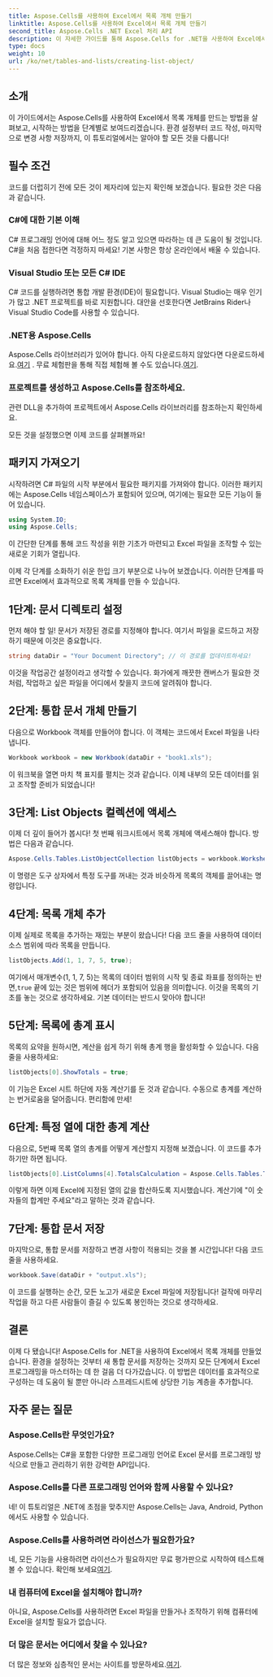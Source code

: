 ```yaml
---
title: Aspose.Cells를 사용하여 Excel에서 목록 개체 만들기
linktitle: Aspose.Cells를 사용하여 Excel에서 목록 개체 만들기
second_title: Aspose.Cells .NET Excel 처리 API
description: 이 자세한 가이드를 통해 Aspose.Cells for .NET을 사용하여 Excel에서 목록 객체를 만듭니다. 쉬운 데이터 관리 및 계산을 마스터합니다.
type: docs
weight: 10
url: /ko/net/tables-and-lists/creating-list-object/
---
```

## 소개

이 가이드에서는 Aspose.Cells를 사용하여 Excel에서 목록 개체를 만드는 방법을 살펴보고, 시작하는 방법을 단계별로 보여드리겠습니다. 환경 설정부터 코드 작성, 마지막으로 변경 사항 저장까지, 이 튜토리얼에서는 알아야 할 모든 것을 다룹니다!

## 필수 조건

코드를 더럽히기 전에 모든 것이 제자리에 있는지 확인해 보겠습니다. 필요한 것은 다음과 같습니다.

### C#에 대한 기본 이해
C# 프로그래밍 언어에 대해 어느 정도 알고 있으면 따라하는 데 큰 도움이 될 것입니다. C#을 처음 접한다면 걱정하지 마세요! 기본 사항은 항상 온라인에서 배울 수 있습니다.

### Visual Studio 또는 모든 C# IDE
C# 코드를 실행하려면 통합 개발 환경(IDE)이 필요합니다. Visual Studio는 매우 인기가 많고 .NET 프로젝트를 바로 지원합니다. 대안을 선호한다면 JetBrains Rider나 Visual Studio Code를 사용할 수 있습니다.

### .NET용 Aspose.Cells
 Aspose.Cells 라이브러리가 있어야 합니다. 아직 다운로드하지 않았다면 다운로드하세요.[여기](https://releases.aspose.com/cells/net/) . 무료 체험판을 통해 직접 체험해 볼 수도 있습니다.[여기](https://releases.aspose.com/).

### 프로젝트를 생성하고 Aspose.Cells를 참조하세요.
관련 DLL을 추가하여 프로젝트에서 Aspose.Cells 라이브러리를 참조하는지 확인하세요.

모든 것을 설정했으면 이제 코드를 살펴볼까요!

## 패키지 가져오기

시작하려면 C# 파일의 시작 부분에서 필요한 패키지를 가져와야 합니다. 이러한 패키지에는 Aspose.Cells 네임스페이스가 포함되어 있으며, 여기에는 필요한 모든 기능이 들어 있습니다.

```csharp
using System.IO;
using Aspose.Cells;
```

이 간단한 단계를 통해 코드 작성을 위한 기초가 마련되고 Excel 파일을 조작할 수 있는 새로운 기회가 열립니다.

이제 각 단계를 소화하기 쉬운 한입 크기 부분으로 나누어 보겠습니다. 이러한 단계를 따르면 Excel에서 효과적으로 목록 개체를 만들 수 있습니다.

## 1단계: 문서 디렉토리 설정

먼저 해야 할 일! 문서가 저장된 경로를 지정해야 합니다. 여기서 파일을 로드하고 저장하기 때문에 이것은 중요합니다. 

```csharp
string dataDir = "Your Document Directory"; // 이 경로를 업데이트하세요!
```

이것을 작업공간 설정이라고 생각할 수 있습니다. 화가에게 깨끗한 캔버스가 필요한 것처럼, 작업하고 싶은 파일을 어디에서 찾을지 코드에 알려줘야 합니다.

## 2단계: 통합 문서 개체 만들기

다음으로 Workbook 객체를 만들어야 합니다. 이 객체는 코드에서 Excel 파일을 나타냅니다. 

```csharp
Workbook workbook = new Workbook(dataDir + "book1.xls");
```

이 워크북을 열면 마치 책 표지를 펼치는 것과 같습니다. 이제 내부의 모든 데이터를 읽고 조작할 준비가 되었습니다!

## 3단계: List Objects 컬렉션에 액세스

이제 더 깊이 들어가 봅시다! 첫 번째 워크시트에서 목록 개체에 액세스해야 합니다. 방법은 다음과 같습니다.

```csharp
Aspose.Cells.Tables.ListObjectCollection listObjects = workbook.Worksheets[0].ListObjects;
```

이 명령은 도구 상자에서 특정 도구를 꺼내는 것과 비슷하게 목록의 객체를 끌어내는 명령입니다. 

## 4단계: 목록 개체 추가

이제 실제로 목록을 추가하는 재밌는 부분이 왔습니다! 다음 코드 줄을 사용하여 데이터 소스 범위에 따라 목록을 만듭니다.

```csharp
listObjects.Add(1, 1, 7, 5, true);
```

 여기에서 매개변수(1, 1, 7, 5)는 목록의 데이터 범위의 시작 및 종료 좌표를 정의하는 반면,`true` 끝에 있는 것은 범위에 헤더가 포함되어 있음을 의미합니다. 이것을 목록의 기초를 놓는 것으로 생각하세요. 기본 데이터는 반드시 맞아야 합니다!

## 5단계: 목록에 총계 표시

목록의 요약을 원하시면, 계산을 쉽게 하기 위해 총계 행을 활성화할 수 있습니다. 다음 줄을 사용하세요:

```csharp
listObjects[0].ShowTotals = true;
```

이 기능은 Excel 시트 하단에 자동 계산기를 둔 것과 같습니다. 수동으로 총계를 계산하는 번거로움을 덜어줍니다. 편리함에 만세!

## 6단계: 특정 열에 대한 총계 계산

다음으로, 5번째 목록 열의 총계를 어떻게 계산할지 지정해 보겠습니다. 이 코드를 추가하기만 하면 됩니다.

```csharp
listObjects[0].ListColumns[4].TotalsCalculation = Aspose.Cells.Tables.TotalsCalculation.Sum; 
```

이렇게 하면 이제 Excel에 지정된 열의 값을 합산하도록 지시했습니다. 계산기에 "이 숫자들의 합계만 주세요"라고 말하는 것과 같습니다.

## 7단계: 통합 문서 저장

마지막으로, 통합 문서를 저장하고 변경 사항이 적용되는 것을 볼 시간입니다! 다음 코드 줄을 사용하세요.

```csharp
workbook.Save(dataDir + "output.xls");
```

이 코드를 실행하는 순간, 모든 노고가 새로운 Excel 파일에 저장됩니다! 걸작에 마무리 작업을 하고 다른 사람들이 즐길 수 있도록 봉인하는 것으로 생각하세요.

## 결론

이제 다 됐습니다! Aspose.Cells for .NET을 사용하여 Excel에서 목록 개체를 만들었습니다. 환경을 설정하는 것부터 새 통합 문서를 저장하는 것까지 모든 단계에서 Excel 프로그래밍을 마스터하는 데 한 걸음 더 다가갔습니다. 이 방법은 데이터를 효과적으로 구성하는 데 도움이 될 뿐만 아니라 스프레드시트에 상당한 기능 계층을 추가합니다.

## 자주 묻는 질문

### Aspose.Cells란 무엇인가요?  
Aspose.Cells는 C#을 포함한 다양한 프로그래밍 언어로 Excel 문서를 프로그래밍 방식으로 만들고 관리하기 위한 강력한 API입니다.

### Aspose.Cells를 다른 프로그래밍 언어와 함께 사용할 수 있나요?  
네! 이 튜토리얼은 .NET에 초점을 맞추지만 Aspose.Cells는 Java, Android, Python에서도 사용할 수 있습니다.

### Aspose.Cells를 사용하려면 라이선스가 필요한가요?  
 네, 모든 기능을 사용하려면 라이선스가 필요하지만 무료 평가판으로 시작하여 테스트해 볼 수 있습니다. 확인해 보세요[여기](https://releases.aspose.com/).

### 내 컴퓨터에 Excel을 설치해야 합니까?  
아니요, Aspose.Cells를 사용하려면 Excel 파일을 만들거나 조작하기 위해 컴퓨터에 Excel을 설치할 필요가 없습니다.

### 더 많은 문서는 어디에서 찾을 수 있나요?  
 더 많은 정보와 심층적인 문서는 사이트를 방문하세요.[여기](https://reference.aspose.com/cells/net/).